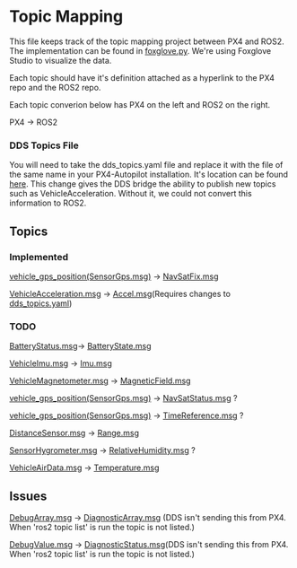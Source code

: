 # Topic Mapping
This file keeps track of the topic mapping project between PX4 and ROS2. The implementation can be found in [foxglove.py](https://github.com/ARK-Electronics/ROS2_PX4_Offboard_Example/blob/FoxgloveTest/px4_offboard/px4_offboard/foxglove.py). We're using Foxglove Studio to visualize the data.

Each topic should have it's definition attached as a hyperlink to the PX4 repo and the ROS2 repo.

Each topic converion below has PX4 on the left and ROS2 on the right.

 PX4 -> ROS2

### DDS Topics File
You will need to take the dds_topics.yaml file and replace it with the file of the same name in your PX4-Autopilot installation. It's location can be found [here](https://github.com/PX4/PX4-Autopilot/blob/main/src/modules/uxrce_dds_client/dds_topics.yaml). This change gives the DDS bridge the ability to publish new topics such as VehicleAcceleration. Without it, we could not convert this information to ROS2.


## Topics
### Implemented

[vehicle_gps_position(SensorGps.msg)](https://github.com/PX4/PX4-Autopilot/blob/main/msg/SensorGps.msg) -> [NavSatFix.msg](https://github.com/ros2/common_interfaces/blob/humble/sensor_msgs/msg/NavSatFix.msg)

[VehicleAcceleration.msg](https://github.com/PX4/PX4-Autopilot/blob/main/msg/VehicleAcceleration.msg) -> [Accel.msg](https://github.com/ros2/common_interfaces/blob/humble/geometry_msgs/msg/Accel.msg)(Requires changes to [dds_topics.yaml](https://github.com/PX4/PX4-Autopilot/blob/main/src/modules/uxrce_dds_client/dds_topics.yaml))

### TODO




[BatteryStatus.msg](https://github.com/PX4/PX4-Autopilot/blob/main/msg/BatteryStatus.msg)-> [BatteryState.msg](https://github.com/ros2/common_interfaces/blob/humble/sensor_msgs/msg/BatteryState.msg)

[VehicleImu.msg](https://github.com/PX4/PX4-Autopilot/blob/main/msg/VehicleImu.msg) -> [Imu.msg](https://github.com/ros2/common_interfaces/blob/humble/sensor_msgs/msg/Imu.msg)

[VehicleMagnetometer.msg](https://github.com/PX4/PX4-Autopilot/blob/main/msg/VehicleMagnetometer.msg) -> [MagneticField.msg](https://github.com/ros2/common_interfaces/blob/humble/sensor_msgs/msg/MagneticField.msg)



[vehicle_gps_position(SensorGps.msg)](https://github.com/PX4/PX4-Autopilot/blob/main/msg/SensorGps.msg) -> [NavSatStatus.msg](https://github.com/ros2/common_interfaces/blob/humble/sensor_msgs/msg/NavSatStatus.msg) ?

[vehicle_gps_position(SensorGps.msg)](https://github.com/PX4/PX4-Autopilot/blob/main/msg/SensorGps.msg) -> [TimeReference.msg](https://github.com/ros2/common_interfaces/blob/humble/sensor_msgs/msg/TimeReference.msg) ?

[DistanceSensor.msg](https://github.com/PX4/PX4-Autopilot/blob/main/msg/DistanceSensor.msg) -> [Range.msg](https://github.com/ros2/common_interfaces/blob/humble/sensor_msgs/msg/Range.msg)

[SensorHygrometer.msg](https://github.com/PX4/PX4-Autopilot/blob/main/msg/SensorHygrometer.msg) -> [RelativeHumidity.msg](https://github.com/ros2/common_interfaces/blob/humble/sensor_msgs/msg/RelativeHumidity.msg) ?

[VehicleAirData.msg](https://github.com/PX4/PX4-Autopilot/blob/main/msg/VehicleAirData.msg) -> [Temperature.msg](https://github.com/ros2/common_interfaces/blob/humble/sensor_msgs/msg/Temperature.msg)

## Issues

[DebugArray.msg](https://github.com/PX4/PX4-Autopilot/blob/main/msg/DebugArray.msg) -> [DiagnosticArray.msg](https://github.com/ros2/common_interfaces/blob/humble/diagnostic_msgs/msg/DiagnosticArray.msg) (DDS isn't sending this from PX4. When 'ros2 topic list' is run the topic is not listed.)

[DebugValue.msg](https://github.com/PX4/PX4-Autopilot/blob/main/msg/DebugValue.msg) -> [DiagnosticStatus.msg](https://github.com/ros2/common_interfaces/blob/humble/diagnostic_msgs/msg/DiagnosticStatus.msg)(DDS isn't sending this from PX4. When 'ros2 topic list' is run the topic is not listed.)

